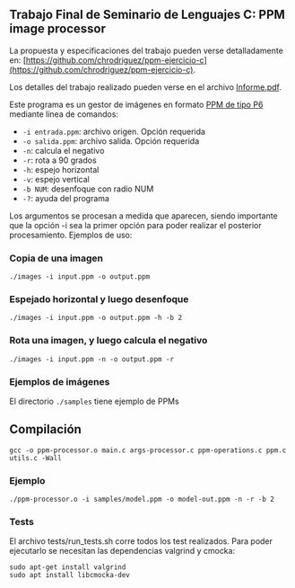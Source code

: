 ## Trabajo Final de Seminario de Lenguajes C: PPM image processor

La propuesta y especificaciones del trabajo pueden verse detalladamente en: [https://github.com/chrodriguez/ppm-ejercicio-c](https://github.com/chrodriguez/ppm-ejercicio-c).

Los detalles del trabajo realizado pueden verse en el archivo [Informe.pdf](Informe.pdf).

Este programa es un gestor de imágenes en formato [PPM de tipo P6](http://netpbm.sourceforge.net/doc/ppm.html)
mediante línea de comandos:

* `-i entrada.ppm`: archivo origen. Opción requerida
* `-o salida.ppm`: archivo salida. Opción requerida
* `-n`: calcula el negativo
* `-r`: rota a 90 grados
* `-h`: espejo horizontal
* `-v`: espejo vertical
* `-b NUM`: desenfoque con radio NUM
* `-?`: ayuda del programa

Los argumentos se procesan a medida que aparecen, siendo importante que
la opción -i sea la primer opción para poder realizar el posterior procesamiento.
Ejemplos de uso:

### Copia de una imagen

```
./images -i input.ppm -o output.ppm
```

###  Espejado horizontal y luego desenfoque

```
./images -i input.ppm -o output.ppm -h -b 2
```

### Rota una imagen, y luego calcula el negativo

```
./images -i input.ppm -n -o output.ppm -r
```

### Ejemplos de imágenes

El directorio `./samples` tiene ejemplo de PPMs

## Compilación

```
gcc -o ppm-processor.o main.c args-processor.c ppm-operations.c ppm.c utils.c -Wall
```

### Ejemplo

```
./ppm-processor.o -i samples/model.ppm -o model-out.ppm -n -r -b 2
```

### Tests
El archivo tests/run_tests.sh corre todos los test realizados. Para poder ejecutarlo se necesitan las
dependencias valgrind y cmocka:

```
sudo apt-get install valgrind
sudo apt install libcmocka-dev
```
